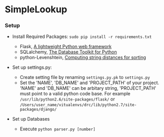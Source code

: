 SimpleLookup
============

### Setup

* Install Required Packages: `sudo pip install -r requirements.txt`
  + Flask,  [A lightweight Python web framework](http://flask.pocoo.org/)
  + SQLalchemy, [The Database Toolkit for Python](http://www.sqlalchemy.org/)
  + python-Levenshtein, [Computing string distances for sorting](https://pypi.python.org/pypi/python-Levenshtein/)


* Set up settings.py: 
  + Create setting file by renaming `settings.py.pk` to `settings.py`
  + Set the 'NAME', 'DB_NAME' and 'PROJECT_PATH' of your project. 'NAME' and 'DB_NAME' can be arbitary string, 'PROJECT_PATH' must point to a valid python code base. For example `/usr/lib/python2.6/site-packages/flask/` or `/Users/user_name/vitualenvs/drc/lib/python2.7/site-packages/django/`

* Set up Databases
  + Execute `python parser.py [number]`
